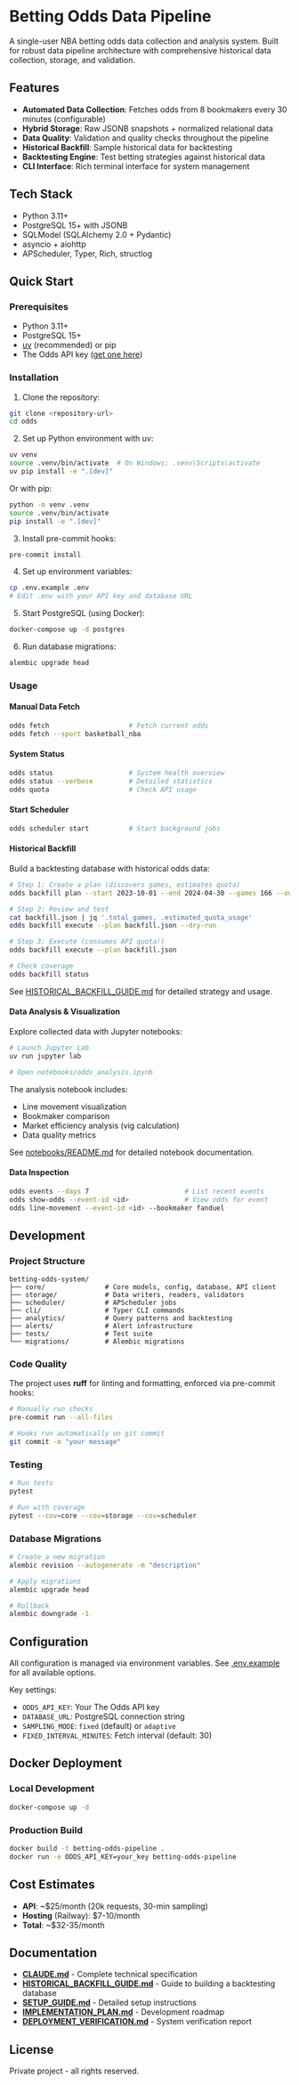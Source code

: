 # Betting Odds Data Pipeline

A single-user NBA betting odds data collection and analysis system. Built for robust data pipeline architecture with comprehensive historical data collection, storage, and validation.

## Features

- **Automated Data Collection**: Fetches odds from 8 bookmakers every 30 minutes (configurable)
- **Hybrid Storage**: Raw JSONB snapshots + normalized relational data
- **Data Quality**: Validation and quality checks throughout the pipeline
- **Historical Backfill**: Sample historical data for backtesting
- **Backtesting Engine**: Test betting strategies against historical data
- **CLI Interface**: Rich terminal interface for system management

## Tech Stack

- Python 3.11+
- PostgreSQL 15+ with JSONB
- SQLModel (SQLAlchemy 2.0 + Pydantic)
- asyncio + aiohttp
- APScheduler, Typer, Rich, structlog

## Quick Start

### Prerequisites

- Python 3.11+
- PostgreSQL 15+
- [uv](https://github.com/astral-sh/uv) (recommended) or pip
- The Odds API key ([get one here](https://the-odds-api.com/))

### Installation

1. Clone the repository:
```bash
git clone <repository-url>
cd odds
```

2. Set up Python environment with uv:
```bash
uv venv
source .venv/bin/activate  # On Windows: .venv\Scripts\activate
uv pip install -e ".[dev]"
```

Or with pip:
```bash
python -m venv .venv
source .venv/bin/activate
pip install -e ".[dev]"
```

3. Install pre-commit hooks:
```bash
pre-commit install
```

4. Set up environment variables:
```bash
cp .env.example .env
# Edit .env with your API key and database URL
```

5. Start PostgreSQL (using Docker):
```bash
docker-compose up -d postgres
```

6. Run database migrations:
```bash
alembic upgrade head
```

### Usage

#### Manual Data Fetch
```bash
odds fetch                    # Fetch current odds
odds fetch --sport basketball_nba
```

#### System Status
```bash
odds status                   # System health overview
odds status --verbose         # Detailed statistics
odds quota                    # Check API usage
```

#### Start Scheduler
```bash
odds scheduler start          # Start background jobs
```

#### Historical Backfill

Build a backtesting database with historical odds data:

```bash
# Step 1: Create a plan (discovers games, estimates quota)
odds backfill plan --start 2023-10-01 --end 2024-04-30 --games 166 --output backfill.json

# Step 2: Review and test
cat backfill.json | jq '.total_games, .estimated_quota_usage'
odds backfill execute --plan backfill.json --dry-run

# Step 3: Execute (consumes API quota!)
odds backfill execute --plan backfill.json

# Check coverage
odds backfill status
```

See [HISTORICAL_BACKFILL_GUIDE.md](HISTORICAL_BACKFILL_GUIDE.md) for detailed strategy and usage.

#### Data Analysis & Visualization

Explore collected data with Jupyter notebooks:

```bash
# Launch Jupyter Lab
uv run jupyter lab

# Open notebooks/odds_analysis.ipynb
```

The analysis notebook includes:
- Line movement visualization
- Bookmaker comparison
- Market efficiency analysis (vig calculation)
- Data quality metrics

See [notebooks/README.md](notebooks/README.md) for detailed notebook documentation.

#### Data Inspection
```bash
odds events --days 7                        # List recent events
odds show-odds --event-id <id>              # View odds for event
odds line-movement --event-id <id> --bookmaker fanduel
```

## Development

### Project Structure

```
betting-odds-system/
├── core/               # Core models, config, database, API client
├── storage/            # Data writers, readers, validators
├── scheduler/          # APScheduler jobs
├── cli/                # Typer CLI commands
├── analytics/          # Query patterns and backtesting
├── alerts/             # Alert infrastructure
├── tests/              # Test suite
└── migrations/         # Alembic migrations
```

### Code Quality

The project uses **ruff** for linting and formatting, enforced via pre-commit hooks:

```bash
# Manually run checks
pre-commit run --all-files

# Hooks run automatically on git commit
git commit -m "your message"
```

### Testing

```bash
# Run tests
pytest

# Run with coverage
pytest --cov=core --cov=storage --cov=scheduler
```

### Database Migrations

```bash
# Create a new migration
alembic revision --autogenerate -m "description"

# Apply migrations
alembic upgrade head

# Rollback
alembic downgrade -1
```

## Configuration

All configuration is managed via environment variables. See [.env.example](.env.example) for all available options.

Key settings:
- `ODDS_API_KEY`: Your The Odds API key
- `DATABASE_URL`: PostgreSQL connection string
- `SAMPLING_MODE`: `fixed` (default) or `adaptive`
- `FIXED_INTERVAL_MINUTES`: Fetch interval (default: 30)

## Docker Deployment

### Local Development
```bash
docker-compose up -d
```

### Production Build
```bash
docker build -t betting-odds-pipeline .
docker run -e ODDS_API_KEY=your_key betting-odds-pipeline
```

## Cost Estimates

- **API**: ~$25/month (20k requests, 30-min sampling)
- **Hosting** (Railway): $7-10/month
- **Total**: ~$32-35/month

## Documentation

- **[CLAUDE.md](CLAUDE.md)** - Complete technical specification
- **[HISTORICAL_BACKFILL_GUIDE.md](HISTORICAL_BACKFILL_GUIDE.md)** - Guide to building a backtesting database
- **[SETUP_GUIDE.md](SETUP_GUIDE.md)** - Detailed setup instructions
- **[IMPLEMENTATION_PLAN.md](IMPLEMENTATION_PLAN.md)** - Development roadmap
- **[DEPLOYMENT_VERIFICATION.md](DEPLOYMENT_VERIFICATION.md)** - System verification report

## License

Private project - all rights reserved.
